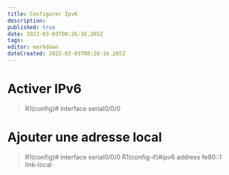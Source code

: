 ```yaml
---
title: Configurer Ipv6
description: 
published: true
date: 2022-03-03T08:26:16.265Z
tags: 
editor: markdown
dateCreated: 2022-03-03T08:26:16.265Z
---
```


# Activer IPv6
> R1(config)# interface serial0/0/0

# Ajouter une adresse local
> R1(config)# interface serial0/0/0
> R1(config-if)#ipv6 address fe80::1 link-local